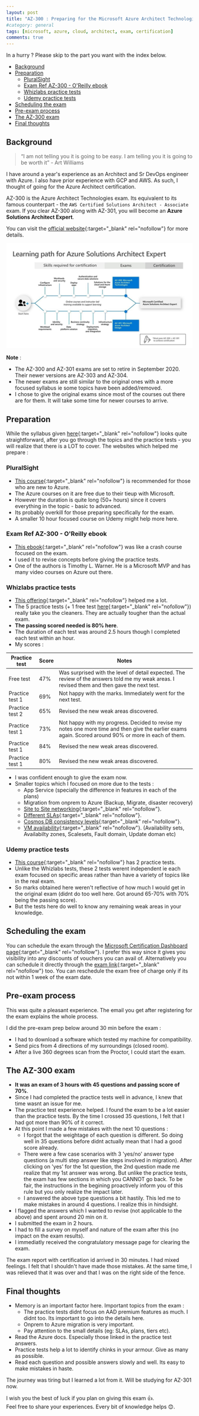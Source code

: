 ```yaml
---
layout: post
title: "AZ-300 : Preparing for the Microsoft Azure Architect Technologies Exam"
#category: general
tags: [microsoft, azure, cloud, architect, exam, certification]
comments: true
---
```

In a hurry ? Please skip to the part you want with the index below.
<!-- TOC -->

- [Background](#background)
- [Preparation](#preparation)
  - [PluralSight](#pluralsight)
  - [Exam Ref AZ-300 - O'Reilly ebook](#exam-ref-az-300---oreilly-ebook)
  - [Whizlabs practice tests](#whizlabs-practice-tests)
  - [Udemy practice tests](#udemy-practice-tests)
- [Scheduling the exam](#scheduling-the-exam)
- [Pre-exam process](#pre-exam-process)
- [The AZ-300 exam](#the-az-300-exam)
- [Final thoughts](#final-thoughts)

<!-- /TOC -->
## Background

> “I am not telling you it is going to be easy. I am telling you it is going to be worth it” - Art Williams

I have around a year's experience as an Architect and Sr DevOps engineer with Azure. I also have prior experience with GCP and AWS. As such, I thought of going for the Azure Architect certification.

AZ-300 is the Azure Architect Technologies exam. Its equivalent to its famous counterpart - the `AWS Certified Solutions Architect - Associate` exam.
If you clear AZ-300 along with AZ-301, you will become an **Azure Solutions Architect Expert**.

You can visit the [official website](https://docs.microsoft.com/en-us/learn/certifications/exams/az-300){:target="_blank" rel="nofollow"} for more details.

!["ERD"](/assets/images/azure-architect-path.jpg "ERD")

**Note** :

- The AZ-300 and AZ-301 exams are set to retire in September 2020. Their newer versions are AZ-303 and AZ-304.
- The newer exams are still similar to the original ones with a more focused syllabus ie some topics have been added/removed.
- I chose to give the original exams since most of the courses out there are for them. It will take some time for newer courses to arrive.

## Preparation

While the syllabus given [here](https://docs.microsoft.com/en-us/learn/certifications/exams/az-300){:target="_blank" rel="nofollow"} looks quite straightforward, after you go through the topics and the practice tests - you will realize that there is a LOT to cover.
The websites which helped me prepare :

### PluralSight

- [This course](https://app.pluralsight.com/paths/skills/microsoft-azure-architect-technologies-az-300){:target="_blank" rel="nofollow"} is recommended for those who are new to Azure.
- The Azure courses on it are free due to their tieup with Microsoft.
- However the duration is quite long (50+ hours) since it covers everything in the topic - basic to advanced.
- Its probably overkill for those preparing specifically for the exam.
- A smaller 10 hour focused course on Udemy might help more here.

### Exam Ref AZ-300 - O'Reilly ebook

- [This ebook](https://learning.oreilly.com/library/view/exam-ref-az-300/9780135881477/){:target="_blank" rel="nofollow"} was like a crash course focused on the exam.
- I used it to revise concepts before giving the practice tests.
- One of the authors is Timothy L. Warner. He is a Microsoft MVP and has many video courses on Azure out there.

### Whizlabs practice tests

- [This offering](https://www.whizlabs.com/microsoft-azure-certification-az-300/practice-tests/){:target="_blank" rel="nofollow"} helped me a lot.
- The 5 practice tests (+ 1 free test [here](https://www.whizlabs.com/microsoft-azure-certification-az-300/free-test/){:target="_blank" rel="nofollow"}) really take you the cleaners. They are actually tougher than the actual exam.
- **The passing scored needed is 80% here**.
- The duration of each test was around 2.5 hours though I completed each test within an hour.
- My scores :

| Practice test | Score | Notes |
| --------- | ----------- | ----------- |
| Free test | 47% | Was surprised with the level of detail expected. The review of the answers told me my weak areas. I revised them and then gave the next test.|
| Practice test 1 | 69% | Not happy with the marks. Immediately went for the next test.|
| Practice test 2 | 65% | Revised the new weak areas discovered.|
| Practice test 1 | 73% | Not happy with my progress. Decided to revise my notes one more time and then give the earlier exams again. Scored around 90% or more in each of them. |
| Practice test 1 | 84% | Revised the new weak areas discovered.|
| Practice test 1 | 80% | Revised the new weak areas discovered.|

- I was confident enough to give the exam now.
- Smaller topics which I focused on more due to the tests :
  - App Service (specially the difference in features in each of the plans)
  - Migration from onprem to Azure (Backup, Migrate, disaster recovery)
  - [Site to Site networking](<https://docs.microsoft.com/en-us/azure/vpn-gateway/vpn-gateway-howto-site-to-site-resource-manager-portal>){:target="_blank" rel="nofollow"}.
  - [Different SLAs](https://azure.microsoft.com/en-us/support/legal/sla/){:target="_blank" rel="nofollow"}.
  - [Cosmos DB consistency levels](https://docs.microsoft.com/en-us/azure/cosmos-db/consistency-levels){:target="_blank" rel="nofollow"}.
  - [VM availability](https://docs.microsoft.com/en-us/azure/virtual-machines/windows/manage-availability){:target="_blank" rel="nofollow"}. (Availability sets, Availabilty zones, Scalesets, Fault domain, Update doman etc)

### Udemy practice tests

- [This course](https://mckinsey.udemy.com/course/exam-az-300/learn/quiz/4644874){:target="_blank" rel="nofollow"} has 2 practice tests.
- Unlike the Whizlabs tests, these 2 tests werent independent ie each exam focused on specific areas rather than have a variety of topics like in the real exam.
- So marks obtained here weren't reflective of how much I would get in the original exam (didnt do too well here. Got around 65-70% with 70% being the passing score).
- But the tests here do well to know any remaining weak areas in your knowledge.

## Scheduling the exam

You can schedule the exam through the [Microsoft Certification Dashboard page](https://www.microsoft.com/en-us/learning/dashboard.aspx){:target="_blank" rel="nofollow"}.
I prefer this way since it gives you visibility into any discounts of vouchers you can avail of.
Alternatively you can schedule it directly through the [exam link](https://docs.microsoft.com/en-us/learn/certifications/exams/az-300){:target="_blank" rel="nofollow"} too.
You can reschedule the exam free of charge only if its not within 1 week of the exam date.

## Pre-exam process

This was quite a pleasant experience. The email you get after registering for the exam explains the whole process.

I did the pre-exam prep below around 30 min before the exam :

- I had to download a software which tested my machine for compatibility.
- Send pics from 4 directions of my surroundings (closed room).
- After a live 360 degrees scan from the Proctor, I could start the exam.

## The AZ-300 exam

- **It was an exam of 3 hours with 45 questions and passing score of 70%**.
- Since I had completed the practice tests well in advance, I knew that time wasnt an issue for me.
- The practice test experience helped. I found the exam to be a lot easier than the practice tests. By the time I crossed 35 questions, I felt that I had got more than 90% of it correct.
- At this point I made a few mistakes with the next 10 questions :
  - I forgot that the weightage of each question is different. So doing well in 35 questions before didnt actually mean that I had a good score already.
  - There were a few case scenarios with 3 'yes/no' answer type questions (a multi step answer like steps involved in migration). After clicking on 'yes' for the 1st question, the 2nd question made me realize that my 1st answer was wrong. But unlike the practice tests, the exam has few sections in which you CANNOT go back. To be fair, the instructions in the begining proactively inform you of this rule but you only realize the impact later.
  - I answered the above type questions a bit hastily. This led me to make mistakes in around 4 questions. I realize this in hindsight.
- I flagged the answers which I wanted to revise (not applicable to the above) and spent around 20 min on it.
- I submitted the exam in 2 hours.
- I had to fill a survey on myself and nature of the exam after this (no impact on the exam results).
- I immediatly received the congratulatory message page for clearing the exam.

The exam report with certification id arrived in 30 minutes.
I had mixed feelings. I felt that I shouldn't have made those mistakes. At the same time, I was relieved that it was over and that I was on the right side of the fence.

## Final thoughts

- Memory is an important factor here. Important topics from the exam :
  - The practice tests didnt focus on AAD premium features as much. I didnt too. Its important to go into the details here.
  - Onprem to Azure migration is very important.
  - Pay attention to the small details (eg: SLAs, plans, tiers etc).
- Read the Azure docs. Especially those linked in the practice test answers.
- Practice tests help a lot to identify chinks in your armour. Give as many as possible.
- Read each question and possible answers slowly and well. Its easy to make mistakes in haste.

The journey was tiring but I learned a lot from it. Will be studying for AZ-301 now.

I wish you the best of luck if you plan on giving this exam :thumbsup:.
<br/>Feel free to share your experiences. Every bit of knowledge helps :blush:.
